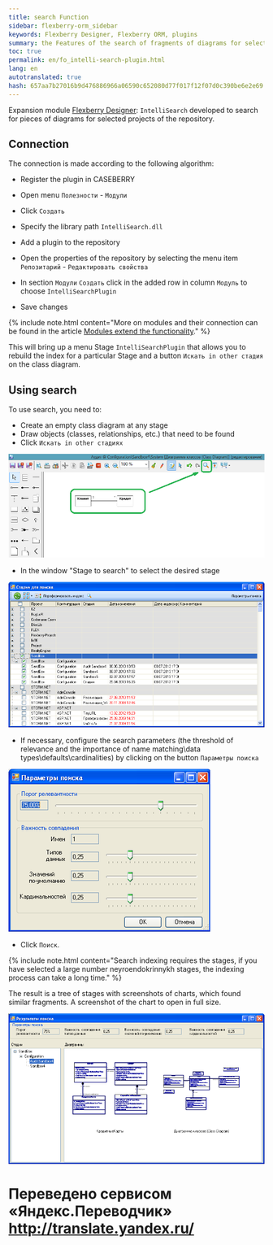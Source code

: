 ```yaml
--- 
title: search Function 
sidebar: flexberry-orm_sidebar 
keywords: Flexberry Designer, Flexberry ORM, plugins 
summary: the Features of the search of fragments of diagrams for selected projects 
toc: true 
permalink: en/fo_intelli-search-plugin.html 
lang: en 
autotranslated: true 
hash: 657aa7b27016b9d476886966a06590c652080d77f017f12f07d0c390be6e2e69 
--- 
```


Expansion module [Flexberry Designer](fd_landing_page.html): `IntelliSearch` developed to search for pieces of diagrams for selected projects of the repository. 

## Connection 

The connection is made according to the following algorithm: 

* Register the plugin in CASEBERRY 
* Open menu `Полезности` - `Модули` 
* Click `Создать` 
* Specify the library path `IntelliSearch.dll` 

* Add a plugin to the repository 
* Open the properties of the repository by selecting the menu item `Репозитарий` - `Редактировать свойства` 
* In section `Модули` `Создать` click in the added row in column `Модуль` to choose `IntelliSearchPlugin` 
* Save changes 

{% include note.html content="More on modules and their connection can be found in the article [Modules extend the functionality](fd_flexberry-plugins.html)." %} 

This will bring up a menu Stage `IntelliSearchPlugin` that allows you to rebuild the index for a particular Stage and a button `Искать in other стадия` on the class diagram. 

## Using search 

To use search, you need to: 

* Create an empty class diagram at any stage 
* Draw objects (classes, relationships, etc.) that need to be found 
* Click `Искать in other стадиях` 

![](/images/pages/products/flexberry-orm/module-flexberry-designer/search-example.png) 

* In the window "Stage to search" to select the desired stage 

![](/images/pages/products/flexberry-orm/module-flexberry-designer/search-studys.png) 

* If necessary, configure the search parameters (the threshold of relevance and the importance of name matching\data types\defaults\cardinalities) by clicking on the button `Параметры поиска` 

![](/images/pages/products/flexberry-orm/module-flexberry-designer/search-params.png) 

* Click `Поиск`. 

{% include note.html content="Search indexing requires the stages, if you have selected a large number neyroendokrinnykh stages, the indexing process can take a long time." %} 

The result is a tree of stages with screenshots of charts, which found similar fragments. A screenshot of the chart to open in full size. 

![](/images/pages/products/flexberry-orm/module-flexberry-designer/search-results.png) 



 # Переведено сервисом «Яндекс.Переводчик» http://translate.yandex.ru/